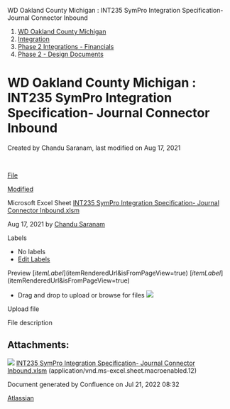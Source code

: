WD Oakland County Michigan : INT235 SymPro Integration Specification- Journal Connector Inbound  

1.  [WD Oakland County Michigan](index.html)
2.  [Integration](Integration_73138773.html)
3.  [Phase 2 Integrations - Financials](Phase-2-Integrations---Financials_128288889.html)
4.  [Phase 2 - Design Documents](Phase-2---Design-Documents_128288892.html)

WD Oakland County Michigan : INT235 SymPro Integration Specification- Journal Connector Inbound
===============================================================================================

Created by Chandu Saranam, last modified on Aug 17, 2021

   

 

[File](/tapp-confluence/display/OAK/INT235+SymPro+Integration+Specification-++Journal+Connector+Inbound?sortBy=name&sortOrder=ascending)

[Modified](/tapp-confluence/display/OAK/INT235+SymPro+Integration+Specification-++Journal+Connector+Inbound?sortBy=date&sortOrder=descending)

Microsoft Excel Sheet [INT235 SymPro Integration Specification- Journal Connector Inbound.xlsm](/tapp-confluence/download/attachments/210075684/INT235%20SymPro%20Integration%20Specification-%20%20Journal%20Connector%20Inbound.xlsm?api=v2 "Download")

Aug 17, 2021 by [Chandu Saranam](    /tapp-confluence/display/~chandu.saranam
)

Labels

*   No labels
*   [Edit Labels](# "Edit Labels")

Preview [$itemLabel]($itemRenderedUrl&isFromPageView=true) [$itemLabel]($itemRenderedUrl&isFromPageView=true)

*   Drag and drop to upload or browse for files ![](images/icons/wait.gif)

Upload file 

File description  

Attachments:
------------

![](images/icons/bullet_blue.gif) [INT235 SymPro Integration Specification- Journal Connector Inbound.xlsm](attachments/210075684/210075687.xlsm) (application/vnd.ms-excel.sheet.macroenabled.12)  

Document generated by Confluence on Jul 21, 2022 08:32

[Atlassian](http://www.atlassian.com/)